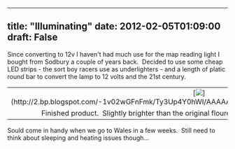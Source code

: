 
---
title: "Illuminating"
date: 2012-02-05T01:09:00
draft: False
---

Since converting to 12v I haven't had much use for the map reading light I bought from Sodbury a couple of years back.  Decided to use some cheap LED strips - the sort boy racers use as underlighters - and a length of platic round bar to convert the lamp to 12 volts and the 21st century.
<table align="center" cellpadding="0" cellspacing="0" style="margin-left: auto; margin-right: auto; text-align: center;"><tbody><tr><td style="text-align: center;">[<img src="http://2.bp.blogspot.com/-1v02wGFnFmk/Ty3Up4Y0hWI/AAAAAAAACX0/LUcl75WiYqE/s320/IMG_3256.JPG"/>](http://2.bp.blogspot.com/-1v02wGFnFmk/Ty3Up4Y0hWI/AAAAAAAACX0/LUcl75WiYqE/s1600/IMG_3256.JPG)</td></tr><tr><td style="text-align: center;">Finished product.  Slightly brighter than the original flourencent bulb and uses much less power.</td></tr></tbody></table>Sould come in handy when we go to Wales in a few weeks.  Still need to think about sleeping and heating issues though...